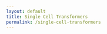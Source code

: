 ```yaml
---
layout: default
title: Single Cell Transformers
permalink: /single-cell-transformers
---
```


<div id="single-cell-transformers-root"></div>

<script>
    document.addEventListener('DOMContentLoaded', function() {
        if (document.getElementById('single-cell-transformers-root')) {
            const root = ReactDOM.createRoot(document.getElementById('single-cell-transformers-root'));
            root.render(React.createElement(SingleCellTransformers));
        }
    });
</script>

